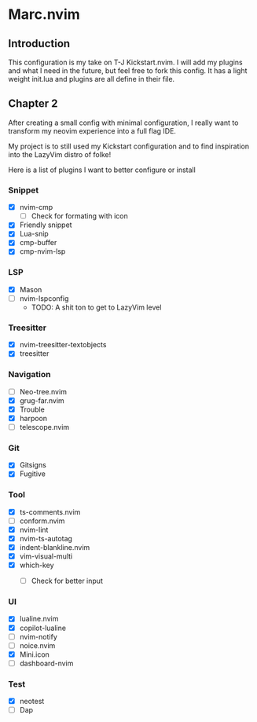 # Marc.nvim
## Introduction
This configuration is my take on T-J Kickstart.nvim. I will add my plugins and what I need in the future, but feel free to fork this config. It has a light weight init.lua and plugins are all define in their file. 

## Chapter 2 
After creating a small config with minimal configuration, I really want to transform my neovim experience into a full flag IDE.

My project is to still used my Kickstart configuration and to find inspiration into the LazyVim distro of folke!

Here is a list of plugins I want to better configure or install

### Snippet
- [x] nvim-cmp 
  - [ ] Check for formating with icon
- [X] Friendly snippet 
- [X] Lua-snip
- [X] cmp-buffer
- [X] cmp-nvim-lsp

### LSP
- [X] Mason
- [ ] nvim-lspconfig
  - TODO: A shit ton to get to LazyVim level

### Treesitter
- [X] nvim-treesitter-textobjects
- [X] treesitter

### Navigation
- [ ] Neo-tree.nvim
- [X] grug-far.nvim
- [X] Trouble
- [X] harpoon
- [ ] telescope.nvim

### Git
- [X] Gitsigns
- [X] Fugitive

### Tool
- [X] ts-comments.nvim
- [ ] conform.nvim
- [X] nvim-lint
- [X] nvim-ts-autotag
- [X] indent-blankline.nvim
- [X] vim-visual-multi 
- [X] which-key
   - [ ] Check for better input


### UI
- [X] lualine.nvim
- [X] copilot-lualine
- [ ] nvim-notify
- [ ] noice.nvim
- [X] Mini.icon
- [ ] dashboard-nvim

### Test
- [X] neotest
- [ ] Dap
